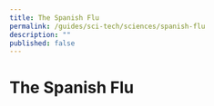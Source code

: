 ```yaml
---
title: The Spanish Flu
permalink: /guides/sci-tech/sciences/spanish-flu
description: ""
published: false
---
```


# The Spanish Flu